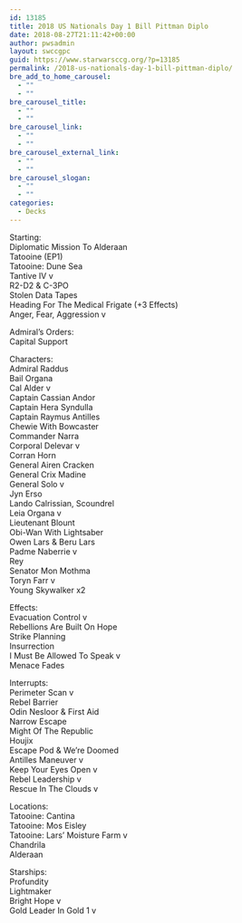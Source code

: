 ```yaml
---
id: 13185
title: 2018 US Nationals Day 1 Bill Pittman Diplo
date: 2018-08-27T21:11:42+00:00
author: pwsadmin
layout: swccgpc
guid: https://www.starwarsccg.org/?p=13185
permalink: /2018-us-nationals-day-1-bill-pittman-diplo/
bre_add_to_home_carousel:
  - ""
  - ""
bre_carousel_title:
  - ""
  - ""
bre_carousel_link:
  - ""
  - ""
bre_carousel_external_link:
  - ""
  - ""
bre_carousel_slogan:
  - ""
  - ""
categories:
  - Decks
---
```

Starting:  
Diplomatic Mission To Alderaan  
Tatooine (EP1)  
Tatooine: Dune Sea  
Tantive IV v  
R2-D2 & C-3PO  
Stolen Data Tapes  
Heading For The Medical Frigate (+3 Effects)  
Anger, Fear, Aggression v

Admiral’s Orders:  
Capital Support

Characters:  
Admiral Raddus  
Bail Organa  
Cal Alder v  
Captain Cassian Andor  
Captain Hera Syndulla  
Captain Raymus Antilles  
Chewie With Bowcaster  
Commander Narra  
Corporal Delevar v  
Corran Horn  
General Airen Cracken  
General Crix Madine  
General Solo v  
Jyn Erso  
Lando Calrissian, Scoundrel  
Leia Organa v  
Lieutenant Blount  
Obi-Wan With Lightsaber  
Owen Lars & Beru Lars  
Padme Naberrie v  
Rey  
Senator Mon Mothma  
Toryn Farr v  
Young Skywalker x2

Effects:  
Evacuation Control v  
Rebellions Are Built On Hope  
Strike Planning  
Insurrection  
I Must Be Allowed To Speak v  
Menace Fades 

Interrupts:  
Perimeter Scan v  
Rebel Barrier  
Odin Nesloor & First Aid  
Narrow Escape  
Might Of The Republic  
Houjix  
Escape Pod & We’re Doomed  
Antilles Maneuver v  
Keep Your Eyes Open v  
Rebel Leadership v  
Rescue In The Clouds v

Locations:  
Tatooine: Cantina  
Tatooine: Mos Eisley  
Tatooine: Lars’ Moisture Farm v  
Chandrila  
Alderaan

Starships:  
Profundity  
Lightmaker  
Bright Hope v  
Gold Leader In Gold 1 v